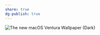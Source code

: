 ```yaml
---
share: true
dg-publish: true
---
```

![The new macOS Ventura Wallpaper (Dark)](https://i.snap.as/CU23BAyn.png)